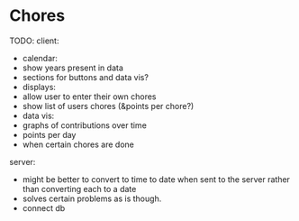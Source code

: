 # Chores

TODO:
client:
 * calendar:
  * show years present in data
 * sections for buttons and data vis?
 * displays:
  * allow user to enter their own chores
  * show list of users chores (&points per chore?)
 * data vis:
  * graphs of contributions over time
   * points per day
   * when certain chores are done

server:
 * might be better to convert to time to date when sent to the 
   server rather than converting each to a date 
  * solves certain problems as is though.
 * connect db

